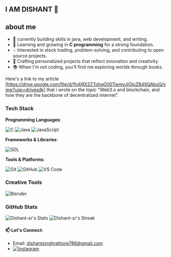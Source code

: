 ## I AM DISHANT 🦇

## about me

- 🔭 currently building skills in java, web development, and writing.
- 🌱 Learning and growing in **C programming** for a strong foundation.  
- 💡 Interested in stock trading, problem-solving, and contributing to open source projects.  
- 🎨 Crafting personalized projects that reflect innovation and creativity.
- 📚 When I'm not coding, you'll find me exploring worlds through books.

Here's a link to my article [https://drive.google.com/file/d/1h4jRX2ZTohqG00TwmyJjOloZB49QAbsQ/view?usp=drivesdk] 
that i wrote on the topic "Web3.o and blockchain, and how they are the backbone of decentralized internet".

### Tech Stack

**Programming Languages**:  

  ![C](https://img.shields.io/badge/C-00599C?style=for-the-badge&logo=c&logoColor=white) ![Java](https://img.shields.io/badge/Java-ED8B00?style=for-the-badge&logo=openjdk&logoColor=white) ![JavaScript](https://img.shields.io/badge/JavaScript-F7DF1E?style=for-the-badge&logo=javascript&logoColor=black)

**Frameworks & Libraries**:

![SDL](https://img.shields.io/badge/SDL-FF6F00?style=for-the-badge&logo=sdl&logoColor=white)

**Tools & Platforms**:  

  ![Git](https://img.shields.io/badge/Git-F05032?style=for-the-badge&logo=git&logoColor=white) ![GitHub](https://img.shields.io/badge/GitHub-100000?style=for-the-badge&logo=github&logoColor=white) ![VS Code](https://img.shields.io/badge/VSCode-0078D4?style=for-the-badge&logo=visual%20studio%20code&logoColor=white)
  
### Creative Tools

![Blender](https://img.shields.io/badge/Blender-F5792A?style=for-the-badge&logo=blender&logoColor=white)

### GitHub Stats

![Dishant-sr's Stats](https://github-readme-stats.vercel.app/api?username=Dishant-sr&theme=dracula&show_icons=true&hide_border=true&count_private=true) ![Dishant-sr's Streak](https://github-readme-streak-stats.herokuapp.com/?user=Dishant-sr&theme=dracula&hide_border=true)



 #### 📫 Let's Connect:  
- Email: dishantsinghrathore786@gmail.com
- [![Instagram](https://img.shields.io/badge/Instagram-E4405F?style=for-the-badge&logo=instagram&logoColor=white)](https://www.instagram.com/dishant_613)

    


